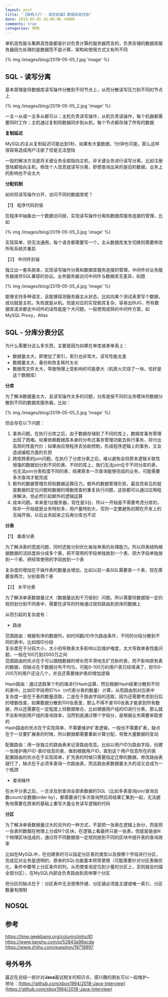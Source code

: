 ```yaml
---
layout: post
title: "【架构入门 - 高性能篇】数据库高性能"
date: 2019-05-05 16:06:06 +0800
comments: true
categories: 架构
---
```


单机高性能与集群高性能都是针对负责计算的服务器而言的，负责存储的数据库服务器因为处理的是数据而不是计算，架构和使用方式又有所不同

<!-- more -->

{% img /images/blog/2019-05-05_1.jpg 'image' %}

## SQL - 读写分离
基本原理是将数据库读写操作分散到不同节点上，从而分散读写压力到不同的节点上

{% img /images/blog/2019-05-05_2.jpg 'image' %}

一主一从或一主多从都可以；主机负责读写操作，从机负责读操作，每个机器都需要同时工作；主机通过复制将数据同步到从机，每个节点都存储了所有的数据

**复制延迟**

MySQL的主从复制延迟可能达到1秒，如果有大量数据，1分钟也可能，那么这样很容易造成用户注册了但是无法登陆

一般的解决方法是将关键业务全部指向主机，非关键业务进行读写分离，比如注册登陆都指向主机，修改个人信息就读写分离，即使查询出来的是旧的数据，业务上的影响也不会太大

**分配机制**

如何将读写操作分开，访问不同的数据库呢？

【1】 程序代码封装

在程序中抽象出一个数据访问层，实现读写操作分离和数据库服务连接的管理，比如

{% img /images/blog/2019-05-05_3.jpg 'image' %}

实现简单，但无法通用，每个语言都需要写一个，主从数据库发生切换则需要修改所有系统并重启

【2】 中间件封装

独立出一套系统来，实现读写操作分离和数据库服务连接的管理，中间件对业务服务器提供SQL兼容的协议。业务服务器访问中间件与数据库无差异，如图

{% img /images/blog/2019-05-05_4.jpg 'image' %}

能够支持多种语言，且能够探测服务器主从状态，比如向某个测试表里写个数据，成功就是主机，失败就是从机。但是对应的实现极其复杂，容易出BUG，所有数据库请求都走中间件的话性能是个大问题。一般使用成熟的中间件方案，如MySQL Proxy，Atlas

## SQL - 分库分表分区
为什么需要分这么多东西，主要是因为如果在单库或者单表上：

* 数据量太大，即使加了索引，索引也非常大，读写性能太差
* 数据量太大，备份和恢复耗时太长
* 数据库文件太大，导致物理上受影响的可能更大（机房火灾烧了一块，恰好是这个数据库）

**分库**

为了解决数据量太大，且读写操作太多的问题，分库是按不同的业务模块将数据分散到不同的数据库服务器，比如：

{% img /images/blog/2019-05-05_5.jpg 'image' %}

但会存在以下问题：

1. 事务问题。在执行分库之后，由于数据存储到了不同的库上，数据库事务管理出现了困难。如果依赖数据库本身的分布式事务管理功能去执行事务，将付出高昂的性能代价；如果由应用程序去协助控制，形成程序逻辑上的事务，又会造成编程方面的负担
2. 跨库跨表的join问题。在执行了分库分表之后，难以避免会将原本逻辑关联性很强的数据划分到不同的表、不同的库上，我们无法join位于不同分库的表，也无法join分表粒度不同的表，结果原本一次查询能够完成的业务，可能需要多次查询才能完成
3. 额外的数据管理负担和数据运算压力。额外的数据管理负担，最显而易见的就是数据的定位问题和数据的增删改查的重复执行问题，这些都可以通过应用程序解决，但必然引起额外的逻辑运算
4. 成本问题。本来是1台服务器，现在是3台，所以一开始是不需要考虑分库的，除非一开始就是业务特别多，用户量特别大，否则一定要避免初期在开发上的无端开销，以后业务起来之后再分库也不迟

**分表**

【1】 垂直分表

为了解决表的宽度问题，同时还能分别优化每张单表的处理能力。所以将表结构根据数据的活跃度拆分成多个表，把不常用的字段单独放到一个表、把大字段单独放到一个表、把经常使用的字段放到一个表

复杂度的增加在于操作表的数量会增加，比如以前一条SQL需要查一个表，现在需要查两次，分别查两个表

【2】 水平分表

为了解决单表数据量过大（数据量达到千万级别）问题。所以需要将数据按一定的规则划分到不同表中，需要在读写的时候通过规则路由到具体的数据上

从而引起的复杂度有：

* 路由

范围路由：根据有序的数据列，如时间戳/ID作为路由条件，不同的分段分散到不同的表中。比如按ID分段  
复杂度在于分段大小，太小则导致表太多影响以后维护难度，太大导致单表性能问题，一般在100万到2000万之间  
范围路由的优点在于可以跟随数据的增长而平滑地去扩充新的表，而不影响原有表的数据，但缺点在于数据分布不均匀，可能0-100万的用户表已经填满了，但100-200万的用户还没几个，并且还需要维护表的增加逻辑  

Hash路由：通过选取某个列的值进行Hash运算，然后根据Hash结果分散到不同的表中。比如ID字段用ID%n（n代表分表的数量）计算，从而路由到对应表中  
复杂度一是在于表的数量选取，二是在于路由字段的选取，因为还需要考虑到日后的增删改查，如果数据分散到100张表里，那么不得不查100张表才能拿到所有数据，所以还需要在一定程度上将数据聚合，比如根据用户组的ID进行分表，那么就不会影响到用户组的查询效率，当然到底通过哪个字段分，是根据业务需要来取舍的  
Hash路由的优点在于实现简单，不需要维护扩表逻辑，一般也不需要扩表，缺点在于一旦要扩展表的时候，所以数据都需要重新计算分配，导致大量数据的变动  

配置路由：用一张独立的路由表来记录路由信息。比如以用户ID为路由字段，创建一张维护用户ID-表ID信息的表，做到根据用户ID，查到这个用户信息所在的表  
配置路由的优点在于实现简单，扩充表的时候只需要指定迁移的数据，修改路由表就行了，缺点在于必须多查询一次路由表，而且路由表数据量太大的话又会成为一个瓶颈

* 查询操作

在水平分表之后，一旦涉及到查询全部表数据的SQL（比如多表查询join/查询总数count/全数据order by），都需要进行多次查询然后将结果汇集到一起，无法避免地需要在原来的基础上重写大量业务读写逻辑的代码

**分区**

为了解决单表数据量过大的另外的一种方式，不是把一张表在逻辑上拆分，而是把一张表的数据在物理上分成N个区块，在逻辑上看最终只是一张表，但底层是由N个物理区块组成的，通过将不同数据按一定规则放到不同的区块中提升表的查询效率

比如在MySQL中，在创建表时可以指定分区表的类型以及按哪个字段进行分区，完成后对业务是透明的，原来的SQL也能基本照常使用（可能需要针对分区表做优化，条件中要带上分区条件的列，从而使查询定位到少量的分区上，否则就会扫描全部分区），在MySQL内部会负责路由到具体哪个分区

但分区的缺点在于：分区表中无法使用外键、分区键必须是主键或唯一索引、分区数量有限制

## NOSQL


## 参考
https://time.geekbang.org/column/intro/81  
https://www.jianshu.com/p/52843a98acda  
https://www.zhihu.com/question/19719997  

## 号外号外
最近在总结一些针对**Java**面试相关的知识点，感兴趣的朋友可以一起维护~  
地址：[https://github.com/xbox1994/2018-Java-Interview](https://github.com/xbox1994/2018-Java-Interview)
